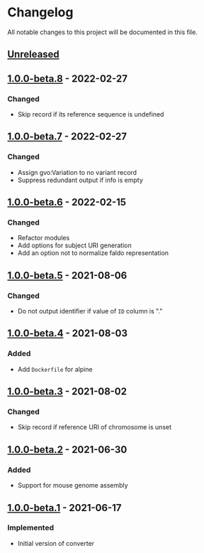 # Changelog
All notable changes to this project will be documented in this file.

## [Unreleased]


## [1.0.0-beta.8] - 2022-02-27
### Changed
- Skip record if its reference sequence is undefined

## [1.0.0-beta.7] - 2022-02-27
### Changed
- Assign gvo:Variation to no variant record
- Suppress redundant output if info is empty

## [1.0.0-beta.6] - 2022-02-15
### Changed
- Refactor modules
- Add options for subject URI generation
- Add an option not to normalize faldo representation

## [1.0.0-beta.5] - 2021-08-06
### Changed
- Do not output identifier if value of `ID` column is "."

## [1.0.0-beta.4] - 2021-08-03
### Added
- Add `Dockerfile` for alpine

## [1.0.0-beta.3] - 2021-08-02
### Changed
- Skip record if reference URI of chromosome is unset

## [1.0.0-beta.2] - 2021-06-30
### Added
- Support for mouse genome assembly

## [1.0.0-beta.1] - 2021-06-17
### Implemented
- Initial version of converter

[Unreleased]: https://github.com/togovar/vcf2rdf/compare/v1.0.0-beta.8...HEAD
[1.0.0-beta.8]: https://github.com/togovar/vcf2rdf/releases/tag/v1.0.0-beta.8
[1.0.0-beta.7]: https://github.com/togovar/vcf2rdf/releases/tag/v1.0.0-beta.7
[1.0.0-beta.6]: https://github.com/togovar/vcf2rdf/releases/tag/v1.0.0-beta.6
[1.0.0-beta.5]: https://github.com/togovar/vcf2rdf/releases/tag/v1.0.0-beta.5
[1.0.0-beta.4]: https://github.com/togovar/vcf2rdf/releases/tag/v1.0.0-beta.4
[1.0.0-beta.3]: https://github.com/togovar/vcf2rdf/releases/tag/v1.0.0-beta.3
[1.0.0-beta.2]: https://github.com/togovar/vcf2rdf/releases/tag/v1.0.0-beta.2
[1.0.0-beta.1]: https://github.com/togovar/vcf2rdf/releases/tag/v1.0.0-beta.1

